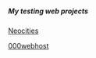 <body>
<h5> My testing web projects </h5>
  <a href=” https://cristiancuesta.neocities.org/”>Neocities</a>
  
  <a href=”https://www.lapineditacristian.000webhostapp.com”>000webhost</a>
</body>
